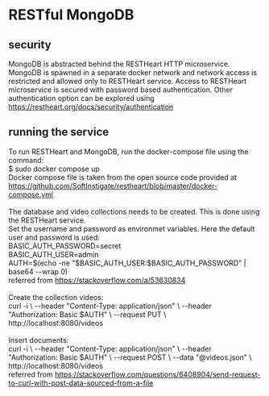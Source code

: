 # RESTful MongoDB

## security
MongoDB is abstracted behind the RESTHeart HTTP microservice. MongoDB is spawned in a separate docker network and network access is restricted and allowed only to RESTHeart service. Access to RESTHeart microservice is secured with password based authentication. Other authentication option can be explored using https://restheart.org/docs/security/authentication

## running the service
To run RESTHeart and MongoDB, run the docker-compose file using the command:\
$ sudo docker compose up\
Docker compose file is taken from the open source code provided at https://github.com/SoftInstigate/restheart/blob/master/docker-compose.yml \
\
The database and video collections needs to be created. This is done using the RESTHeart service.\
Set the username and password as environmet variables. Here the default user and password is used: \
BASIC_AUTH_PASSWORD=secret\
BASIC_AUTH_USER=admin\
AUTH=$(echo -ne "$BASIC_AUTH_USER:$BASIC_AUTH_PASSWORD" | base64 --wrap 0)\
referred from https://stackoverflow.com/a/53630834 \
\
Create the collection videos:\
curl -i \\
--header "Content-Type: application/json" \\
--header "Authorization: Basic $AUTH" \\
--request PUT \\
http://localhost:8080/videos \
\
Insert documents:\
curl -i \\
--header "Content-Type: application/json" \\
--header "Authorization: Basic $AUTH" \\
--request POST \\
--data "@videos.json" \\
http://localhost:8080/videos \
referred from https://stackoverflow.com/questions/6408904/send-request-to-curl-with-post-data-sourced-from-a-file


